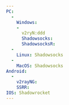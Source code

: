 ```yaml
---
PC:
  -
    Windows:
    -
      v2ryN:ddd
      Shadowsocks:
      ShadowsocksR:
  -
    Linux: Shadowsocks
  -
    MacOS: Shadowsocks
Android: 
  -
    v2rayNG:
    SSRR:
IOS: Shadowrocket  
---
```


